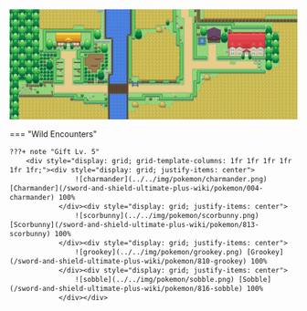 <img src="../../img/routes/Postwick.png" alt="Postwick"/>

=== "Wild Encounters"


	???+ note "Gift Lv. 5"
		<div style="display: grid; grid-template-columns: 1fr 1fr 1fr 1fr 1fr 1fr;"><div style="display: grid; justify-items: center">
                    ![charmander](../../img/pokemon/charmander.png) [Charmander](/sword-and-shield-ultimate-plus-wiki/pokemon/004-charmander) 100%
                </div><div style="display: grid; justify-items: center">
                    ![scorbunny](../../img/pokemon/scorbunny.png) [Scorbunny](/sword-and-shield-ultimate-plus-wiki/pokemon/813-scorbunny) 100%
                </div><div style="display: grid; justify-items: center">
                    ![grookey](../../img/pokemon/grookey.png) [Grookey](/sword-and-shield-ultimate-plus-wiki/pokemon/810-grookey) 100%
                </div><div style="display: grid; justify-items: center">
                    ![sobble](../../img/pokemon/sobble.png) [Sobble](/sword-and-shield-ultimate-plus-wiki/pokemon/816-sobble) 100%
                </div></div>



